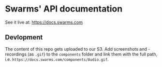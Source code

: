 # Swarms' API documentation

See it live at: https://docs.swarms.com

## Devlopment

The content of this repo gets uploaded to our S3. Add screenshots and -recordings (as `.gif`) to the `components` folder and link them with the full path, i.e. `https://docs.swarms.com/components/Audio.gif`.

